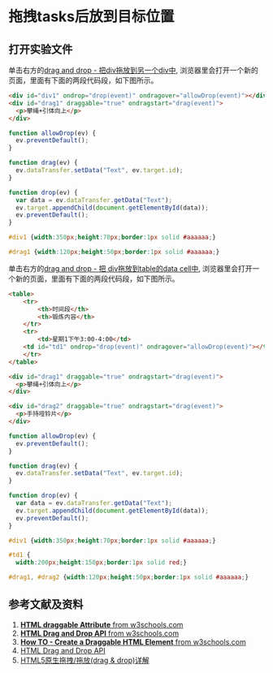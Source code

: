 # 拖拽tasks后放到目标位置

## 打开实验文件

单击右方的[drag and drop - 把div拖放到另一个div中](https://codepen.io/quanbinn/pen/mdWYKgz), 浏览器里会打开一个新的页面，里面有下面的两段代码段，如下图所示。

```html
<div id="div1" ondrop="drop(event)" ondragover="allowDrop(event)"></div>
<div id="drag1" draggable="true" ondragstart="drag(event)">
  <p>攀绳+引体向上</p>
</div>
```

```javascript
function allowDrop(ev) {
  ev.preventDefault();
}

function drag(ev) {
  ev.dataTransfer.setData("Text", ev.target.id);
}

function drop(ev) {
  var data = ev.dataTransfer.getData("Text");
  ev.target.appendChild(document.getElementById(data));
  ev.preventDefault();
}
```

```CSS
#div1 {width:350px;height:70px;border:1px solid #aaaaaa;}

#drag1 {width:120px;height:50px;border:1px solid #aaaaaa;}
```

单击右方的[drag and drop - 把 div拖放到table的data cell中](https://codepen.io/quanbinn/pen/eYvwJdj), 浏览器里会打开一个新的页面，里面有下面的两段代码段，如下图所示。

```html
<table>
	<tr>
		<th>时间段</th>
		<th>锻炼内容</th>
	</tr>
	<tr>
		<td>星期1下午3:00-4:00</td>
    <td id="td1" ondrop="drop(event)" ondragover="allowDrop(event)"></td>
	</tr>
</table>

<div id="drag1" draggable="true" ondragstart="drag(event)">
  <p>攀绳+引体向上</p>
</div>

<div id="drag2" draggable="true" ondragstart="drag(event)">
  <p>手持哑铃片</p>
</div>
```

```javascript
function allowDrop(ev) {
  ev.preventDefault();
}

function drag(ev) {
  ev.dataTransfer.setData("Text", ev.target.id);
}

function drop(ev) {
  var data = ev.dataTransfer.getData("Text");
  ev.target.appendChild(document.getElementById(data));
  ev.preventDefault();
}
```

```CSS
#div1 {width:350px;height:70px;border:1px solid #aaaaaa;}

#td1 {
  width:200px;height:150px;border:1px solid red;}

#drag1, #drag2 {width:120px;height:50px;border:1px solid #aaaaaa;}
```


## 参考文献及资料

1. [**HTML draggable Attribute** from w3schools.com](https://www.w3schools.com/TAGS/att_draggable.asp)
2. [**HTML Drag and Drop API** from w3schools.com](https://www.w3schools.com/HTML/html5_draganddrop.asp)
3. [**How TO - Create a Draggable HTML Element** from w3schools.com](https://www.w3schools.com/howto/howto_js_draggable.asp)
2. [HTML Drag and Drop API](https://developer.mozilla.org/en-US/docs/Web/API/HTML_Drag_and_Drop_API) 
2. [HTML5原生拖拽/拖放(drag & drop)详解](https://www.cnblogs.com/weiqinl/p/7886049.html) 

